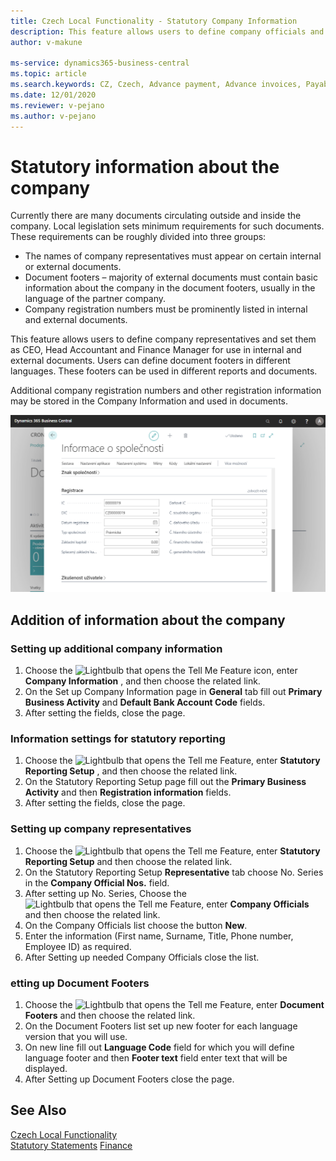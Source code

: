 ```yaml
---
title: Czech Local Functionality - Statutory Company Information
description: This feature allows users to define company officials and designate them as General Manager, Accounting, and Finance Managers for usage in internal and external documents.
author: v-makune

ms-service: dynamics365-business-central
ms.topic: article
ms.search.keywords: CZ, Czech, Advance payment, Advance invoices, Payables, Finance,  Cash, EET, Cash Desk
ms.date: 12/01/2020
ms.reviewer: v-pejano
ms.author: v-pejano
---
```



# Statutory information about the company

Currently there are many documents circulating outside and inside the company. Local legislation sets minimum requirements for such documents. These requirements can be roughly divided into three groups:

- The names of company representatives must appear on certain internal or external documents.
- Document footers – majority of external documents must contain basic information about the company in the document footers, usually in the language of the partner company.
- Company registration numbers must be prominently listed in internal and external documents.

This feature allows users to define company representatives and set them as CEO, Head Accountant and Finance Manager for use in internal and external documents.
Users can define document footers in different languages. These footers can be used in different reports and documents.

Additional company registration numbers and other registration information may be stored in the Company Information and used in documents.

![Statuory Information about Company](Media/statutory-information.png)

## Addition of information about the company

### Setting up additional company information

1. Choose the ![Lightbulb that opens the Tell Me Feature](../../media/ui-search/search_small.png "Tell me what you want to do") icon, enter **Company Information** , and then choose the related link.
2. On the Set up Company Information page  in **General** tab fill out **Primary Business Activity** and **Default Bank Account Code** fields.
3. After setting the fields, close the page.

### Information settings for statutory reporting

1. Choose the ![Lightbulb that opens the Tell me Feature](../../media/ui-search/search_small.png "Tell me what do you want to do"), enter **Statutory Reporting Setup** , and then choose the related link.
2. On the Statutory Reporting Setup page fill out the **Primary Business Activity** and then **Registration information** fields.
3. After setting the fields, close the page.

### Setting up company representatives

1. Choose the ![Lightbulb that opens the Tell me Feature](../../media/ui-search/search_small.png "Tell me what do you want to do"), enter **Statutory Reporting Setup** and then choose the related link.
2. On the Statutory Reporting Setup **Representative** tab choose No. Series in the **Company Official Nos.** field.
3. After setting up No. Series, Choose the ![Lightbulb that opens the Tell me Feature](../../media/ui-search/search_small.png "Tell me what do you want to do"), enter **Company Officials** and then choose the related link.
4. On the Company Officials list choose the button **New**.
5. Enter the information (First name, Surname, Title, Phone number, Employee ID) as required.
6. After Setting up needed Company Officials close the list.

### etting up Document Footers

1. Choose the ![Lightbulb that opens the Tell me Feature](../../media/ui-search/search_small.png "Tell me what do you want to do"), enter **Document Footers** and then choose the related link.
2. On the Document Footers list set up new footer for each language version that you will use.
3. On new line fill out **Language Code** field for which you will define language footer and then **Footer text** field enter text that will be displayed.
4. After Setting up Document Footers close the page.

## See Also

[Czech Local Functionality](czech-local-functionality.md)  
[Statutory Statements](statutory-statements.md)
[Finance](../../finance.md)
